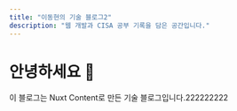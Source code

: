 ```yaml
---
title: "이동현의 기술 블로그2"
description: "웹 개발과 CISA 공부 기록을 담은 공간입니다."
---
```


# 안녕하세요 👋

이 블로그는 Nuxt Content로 만든 기술 블로그입니다.222222222
